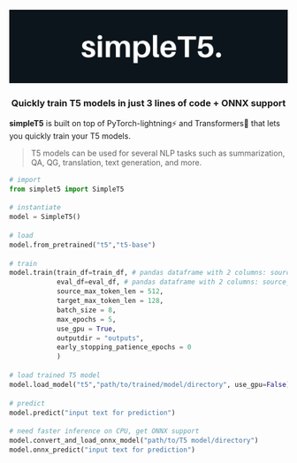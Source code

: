 ![fastt5 icon](data/simplet5.png)


<h3 style="text-align:center; font-weight: bold">
 Quickly train T5 models in just 3 lines of code + ONNX support
</h3>

**simpleT5** is built on top of PyTorch-lightning⚡️ and Transformers🤗 that lets you quickly train your T5 models.
> T5 models can be used for several NLP tasks such as summarization, QA, QG, translation, text generation, and more. 


```python
# import
from simplet5 import SimpleT5

# instantiate
model = SimpleT5()

# load
model.from_pretrained("t5","t5-base")

# train
model.train(train_df=train_df, # pandas dataframe with 2 columns: source_text & target_text
            eval_df=eval_df, # pandas dataframe with 2 columns: source_text & target_text
            source_max_token_len = 512, 
            target_max_token_len = 128,
            batch_size = 8,
            max_epochs = 5,
            use_gpu = True,
            outputdir = "outputs",
            early_stopping_patience_epochs = 0
            )

# load trained T5 model
model.load_model("t5","path/to/trained/model/directory", use_gpu=False)

# predict
model.predict("input text for prediction")

# need faster inference on CPU, get ONNX support
model.convert_and_load_onnx_model("path/to/T5 model/directory")
model.onnx_predict("input text for prediction")

```




